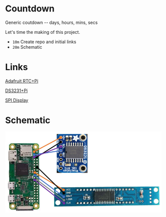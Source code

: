 # Countdown
Generic coutdown -- days, hours, mins, secs

Let's time the making of this project.

  - `10m` Create repo and initial links
  - `20m` Schematic
  
# Links

[Adafruit RTC+Pi](https://learn.adafruit.com/adding-a-real-time-clock-to-raspberry-pi)

[DS3231+Pi](https://www.raspberrypi.org/forums/viewtopic.php?t=161133)

[SPI Display](https://www.amazon.com/gp/product/B07CL2YNJQ)

# Schematic

![](art/schematic.jpg)
